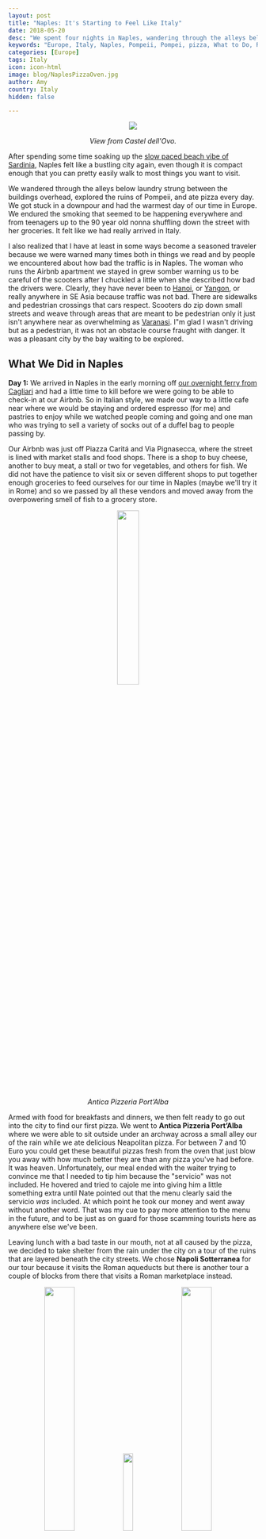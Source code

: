 ```yaml
---
layout: post
title: "Naples: It's Starting to Feel Like Italy"
date: 2018-05-20
desc: "We spent four nights in Naples, wandering through the alleys below laundry strung between the buildings overhead, exploring the ruins of Pompeii, and eating pizza every day."
keywords: "Europe, Italy, Naples, Pompeii, Pompei, pizza, What to Do, RTW"
categories: [Europe]
tags: Italy
icon: icon-html
image: blog/NaplesPizzaOven.jpg
author: Amy
country: Italy
hidden: false

---
```


<div style="text-align: center;"><a href="/static/assets/img/blog/NaplesEggCastle-PANO.jpg" target="_blank"><img src="/static/assets/img/blog/NaplesEggCastle-PANO.jpg" style="max-width: calc(95% - 20px);"></a><p><i>View from Castel dell'Ovo.</i></p></div><p></p> 

After spending some time soaking up the [slow paced beach vibe of Sardinia](/blog/2018/05/sardinia/), Naples felt like a bustling city again, even though it is compact enough that you can pretty easily walk to most things you want to visit. 

We wandered through the alleys below laundry strung between the buildings overhead, explored the ruins of Pompeii, and ate pizza every day. We got stuck in a downpour and had the warmest day of our time in Europe. We endured the smoking that seemed to be happening everywhere and from teenagers up to the 90 year old nonna shuffling down the street with her groceries. It felt like we had really arrived in Italy. 

I also realized that I have at least in some ways become a seasoned traveler because we were warned many times both in things we read and by people we encountered about how bad the traffic is in Naples. The woman who runs the Airbnb apartment we stayed in grew somber warning us to be careful of the scooters after I chuckled a little when she described how bad the drivers were. Clearly, they have never been to [Hanoi](LINK), or [Yangon](LINK), or really anywhere in SE Asia because traffic was not bad. There are sidewalks and pedestrian crossings that cars respect. Scooters do zip down small streets and weave through areas that are meant to be pedestrian only it just isn't anywhere near as overwhelming as [Varanasi](LINK). I"m glad I wasn't driving but as a pedestrian, it was not an obstacle course fraught with danger. It was a pleasant city by the bay waiting to be explored.   

## <i class="fa fa-check-square" aria-hidden="true" style="color:#2495C4;"></i> What We Did in Naples

**Day 1:** We arrived in Naples in the early morning off [our overnight ferry from Cagliari](LINK) and had a little time to kill before we were going to be able to check-in at our Airbnb. So in Italian style, we made our way to a little cafe near where we would be staying and ordered espresso (for me) and pastries to enjoy while we watched people coming and going and one man who was trying to sell a variety of socks out of a duffel bag to people passing by. 

Our Airbnb was just off Piazza Caritá and Via Pignasecca, where the street is lined with market stalls and food shops. There is a shop to buy cheese, another to buy meat, a stall or two for vegetables, and others for fish. We did not have the patience to visit six or seven different shops to put together enough groceries to feed ourselves for our time in Naples (maybe we'll try it in Rome) and so we passed by all these vendors and moved away from the overpowering smell of fish to a grocery store. 

<div style="text-align: center; max-width: calc(100% - 20px);"><a href="/static/assets/img/blog/NaplesPizza1.jpg" target="_blank"><img src="/static/assets/img/blog/NaplesPizza1.jpg" width="30%"></a><p><i>Antica Pizzeria Port’Alba</i></p></div><p></p>

Armed with food for breakfasts and dinners, we then felt ready to go out into the city to find our first pizza. We went to **Antica Pizzeria Port’Alba** where we were able to sit outside under an archway across a small alley our of the rain while we ate delicious Neapolitan pizza. For between 7 and 10 Euro you could get these beautiful pizzas fresh from the oven that just blow you away with how much better they are than any pizza you've had before. It was heaven. Unfortunately, our meal ended with the waiter trying to convince me that I needed to tip him because the "servicio" was not included. He hovered and tried to cajole me into giving him a little something extra until Nate pointed out that the menu clearly said the servicio _was_ included. At which point he took our money and went away without another word. That was my cue to pay more attention to the menu in the future, and to be just as on guard for those scamming tourists here as anywhere else we've been. 

Leaving lunch with a bad taste in our mouth, not at all caused by the pizza, we decided to take shelter from the rain under the city on a tour of the ruins that are layered beneath the city streets. We chose **Napoli Sotterranea** for our tour because it visits the Roman aqueducts but there is another tour a couple of blocks from there that visits a Roman marketplace instead. 

<div style="text-align: center; max-width: calc(100% - 20px);"><a href="/static/assets/img/blog/NaplesUndergroundFountain.jpg" target="_blank"><img src="/static/assets/img/blog/NaplesUndergroundFountain.jpg" width="35.5%"></a> <a href="/static/assets/img/blog/NaplesUndergroundWater.jpg" target="_blank"><img src="/static/assets/img/blog/NaplesUndergroundWater.jpg" width="20%"></a> <a href="/static/assets/img/blog/NaplesUnderground.jpg" target="_blank"><img src="/static/assets/img/blog/NaplesUnderground.jpg" width="35.5%"></a><p><i>A world under the city.</i></p></div><p></p>

We were only slightly put off when the tour started by walking through a hallway lit by blacklight and dripping red like out of some sort of haunted house. We were told by the guide that it was meant to evoke the inside of a volcano because the ruins are all made of the volcanic stone that was created by nearby Vesuvius. Luckily, the kitschy decorations ended at the entrance to the stairs that took us 40 meters down into the tunnels below the city. 

The tour took about two hours and we wandered through large tunnels and small tunnels that had been used as part of the aqueduct by the Romans until a cholera epidemic led the city to dry the aqueduct. It was then used a trash dump until during WWII the trash was covered over with cement in order to use the tunnels as bomb shelters. It was just layer on layer of history under the city. 

**Day 2:** We started our second day with a walking tour, something we hadn't done in Barcelona. It was a tip-based tour that lasted about two hours and walked us around some of the sights we had not yet seen. Reviews had mentioned stops to get little snacks and maybe even limoncello but our tour had none of this. It was strictly sightseeing.  

<div style="text-align: center; max-width: calc(100% - 20px);"><a href="/static/assets/img/blog/NaplesStreet.jpg" target="_blank"><img src="/static/assets/img/blog/NaplesStreet.jpg" width="24.5%"></a> <a href="/static/assets/img/blog/NaplesCentralChurch.jpg" target="_blank"><img src="/static/assets/img/blog/NaplesCentralChurch.jpg" width="43.5%"></a> <a href="/static/assets/img/blog/NaplesCeiling.jpg" target="_blank"><img src="/static/assets/img/blog/NaplesCeiling.jpg" width="24.5%"></a><p><i>On our Walking Tour</i></p></div><p></p>

Still, we visited some of the main sights of the city and got some interesting tidbits we wouldn't have otherwise. 

From the walking tour, we set out to find some more pizza. Today, **Pizzeria Da Michele** was in our sights. The pizza was supposed to be divine and if the line outside was any indication we were in for a real treat since we hadn't waited at all for our tasty pizza the day before. I maneuvered my way to the front of the line to get a number only to realized we were 48 while they had not yet seated 22. Too hungry to wait for an hour or more, I switched to the take-out line. Here we waited within view of the busy pizza oven and watched waiters whisk pizzas as fast as they could from the oven onto plates and out to hungry patrons. Even waiting for take-out took about 20 minutes but I emerged into the crowd with two Margarita pizzas. 

<div style="text-align: center; max-width: calc(100% - 20px);"><a href="/static/assets/img/blog/NaplesPizzaLine.jpg" target="_blank"><img src="/static/assets/img/blog/NaplesPizzaLine.jpg" width="45%"></a> <a href="/static/assets/img/blog/NaplesPizzaOven.jpg" target="_blank"><img src="/static/assets/img/blog/NaplesPizzaOven.jpg" width="45%"></a><p><i>Pizzeria Da Michele</i></p></div><p></p>

The pizza was good, far better than anything we get back home, but was somewhat underwhelming considering all the commotion. I'd say that, while tasty, it was not worth the wait, though at 5 Euro a pizza it was the least expensive pizza we ate in Naples.  

What is absolutely worth going out of your way for is the **Sfogliatelle Riccia** at **Sfogliatelle Attanasio**. Sfogliatelle are shell-shaped pastries with a crunchy thin outside wrapped around a soft custard-like mixture of semolina, sugar, ricotta, eggs, candied citrus peels, and a little cinnamon. Ours were fresh from the oven, warm and oozing butter. I thought the pizza the day before was heaven but I was wrong. This was most definitely heaven. It was so good, I made Nate stop again on our way to the train station on the last day for one more. 

<div style="text-align: center; max-width: calc(100% - 20px);"><a href="/static/assets/img/blog/NaplesPastery.jpg" target="_blank"><img src="/static/assets/img/blog/NaplesPastery.jpg" width="30%"></a> <a href="/static/assets/img/blog/NaplesPastery2.jpg" target="_blank"><img src="/static/assets/img/blog/NaplesPastery2.jpg" width="30%"></a><p><i>Sfogliatelle Riccia</i></p></div><p></p>

Stuffed and happy, we made our way to the **National Archaeological Museum**. Admittedly, I had wanted to go to the museum because I thought it was where there were casts from Pompeii that captured the way people had been frozen in the molten ash that filled the city when Vesuvius last erupted. Turns out, that's not where they are. They are all at Pompeii. Still, we looked through the many statues and frescos that had been removed from houses and temples in Pompeii to prepare us for our trip the next day. 

<div style="text-align: center; max-width: calc(100% - 20px);"><a href="/static/assets/img/blog/NaplesMuseum.jpg" target="_blank"><img src="/static/assets/img/blog/NaplesMuseum.jpg" width="32%"></a> <a href="/static/assets/img/blog/NaplesMuseumCeiling.jpg" target="_blank"><img src="/static/assets/img/blog/NaplesMuseumCeiling.jpg" width="32%"></a> <a href="/static/assets/img/blog/NaplesPompeiiModel.jpg" target="_blank"><img src="/static/assets/img/blog/NaplesPompeiiModel.jpg" width="32%"></a><p><i>National Archaeological Museum</i></p></div><p></p>

We chose not to pay extra for the audioguide but the signage about the many artifacts aren't great, so in hind-sight it would have been better.  

<div style="text-align: center; max-width: calc(100% - 20px);"><a href="/static/assets/img/blog/NaplesStarWars.jpg" target="_blank"><img src="/static/assets/img/blog/NaplesStarWars.jpg" width="20%"></a><p><i>The museum's Star Wars exhibit. I have to admit, I didn't understand.</i></p></div><p></p>

**Day 3:**  As soon as we knew we would be coming to Naples, we knew we would make our way to Pompeii. Pompeii was a mid-size city that was somewhat average among Roman cities at the time but became extraordinary in 79 A.D. when it was buried under meters of ash and pumice after the eruption of Mount Vesuvius. Having no idea that the mountain was going to explode, despite the warning signs of earthquakes leading up to the eruption, many people stayed. 

<div style="text-align: center; max-width: calc(100% - 20px);"><a href="/static/assets/img/blog/NaplesPompeiiColumns.jpg" target="_blank"><img src="/static/assets/img/blog/NaplesPompeiiColumns.jpg" width="32%"></a> <a href="/static/assets/img/blog/NaplesPompeiiRestaurant.jpg" target="_blank"><img src="/static/assets/img/blog/NaplesPompeiiRestaurant.jpg" width="32%"></a> <a href="/static/assets/img/blog/NaplesPompeiiStreetSign.jpg" target="_blank"><img src="/static/assets/img/blog/NaplesPompeiiStreetSign.jpg" width="32%"></a><p><i>Pompeii: The Temple of Isis, a restaurant counter, and a street pictogram to indicate the street is pedestrians only.</i></p></div><p></p>

The ruins are impressive in their scope and how well the structure of life was preserved with an unbelievable number of artifacts from pottery and household goods to artwork to the food they ate captured in the molten ash and mud. The most striking piece of the visit for me was the plaster casts. As human remains were uncovered, the archeologists and excavators noticed that the skeletons were surrounded by voids where the flesh of victims had once been. Using plaster to fill these spaces, the final poses, clothing, and faces of the last residents of Pompeii were captured. The curled body of a small child, a dog twisted in pain, and a couple embracing are all immortalized in plaster and make the death of the city more tangible than any amount of walking the streets and looking into the houses, restaurants, and baths. 

<div style="text-align: center; max-width: calc(100% - 20px);"><a href="/static/assets/img/blog/NaplesPompeiCasts.jpg" target="_blank"><img src="/static/assets/img/blog/NaplesPompeiCasts.jpg" width="25.4%"></a> <a href="/static/assets/img/blog/NaplesPompeiiBread.jpg" target="_blank"><img src="/static/assets/img/blog/NaplesPompeiiBread.jpg" width="45%"></a><p><i></i></p></div><p></p>


We didn't make it to Herculaneum, a smaller town that was also completely entombed in ash and mud when Vesuvius erupted but it is supposed to be even better preserved than Pompeii and is just off the same train ([the Circumvesuviana](http://www.sorrentoinsider.com/en/naples-to-sorrento-train-schedule)) you take to get to Pompeii. 

I tried something new for this visit too. Instead of paying the 5 Euro per person for an audio-guide. I downloaded a free walking tour audio-guide from Rick Steves. The narration was often a little silly, like your friends father who is constantly telling "dad jokes" was in charge, and it didn't cover the newly opened areas of the ruins but was interesting and gave us information we very much needed given the limited signage. The information desk where you buy tickets does have maps and a pretty detailed free booklet that includes some information about each site though. We used that to fill in the gaps in the audio-guide. 

<div style="text-align: center; max-width: calc(100% - 20px);"><a href="/static/assets/img/blog/NaplesPompeiiTheater.jpg" target="_blank"><img src="/static/assets/img/blog/NaplesPompeiiTheater.jpg" width="32%"></a> <a href="/static/assets/img/blog/NaplesPompeiiView.jpg" target="_blank"><img src="/static/assets/img/blog/NaplesPompeiiView.jpg" width="32%"></a> <a href="/static/assets/img/blog/NaplesPompeiiForum.jpg" target="_blank"><img src="/static/assets/img/blog/NaplesPompeiiForum.jpg" width="32%"></a><p><i></i></p></div><p></p>

After all our walking around Pompeii, it was well after our normal lunch time and I was starving. So, we exited the ruins at the gate closest to the town of Pompei (only one 'i' in the modern city) to find lunch. There is a very cute square just a few blocks from the museum and we walked around the surrounding streets until an Italian man sitting outside a cafe saw us looking at the menu and told us it was very good. We decided to trust him and eat at **Mercato Pompeiano** because we didn't have a better option in mind and I was about to become _pretty hangry_ if not fed soon. 

<div style="text-align: center; max-width: calc(100% - 20px);"><a href="/static/assets/img/blog/NaplesPompei.jpg" target="_blank"><img src="/static/assets/img/blog/NaplesPompei.jpg" width="45%"></a><p><i>Pompei</i></p></div><p></p>

We gorged ourselves on huge plates of pasta, meatballs in tomato sauce, and a plate of eggplant and squash to infuse some vegetables, though this was the most disappointing part of our meal. We ate way too much and probably should have skipped the lunchtime beer. At that point I was only fit to take a nap, which is why we did not make it to Herculaneum. Food-induced drowsiness is a real problem when you have an agenda for the day. 

Instead, we got back on the train, where I could take a short nap (thankfully Nate is always willing to let me use his shoulder as my pillow), connected to a funicular up the steep hillside adjoining our neighborhood, and wandered through the tree-lined streets of the Vomero neighborhood overlooking Naples from a hill. 

**Day 4:** For our last full day in Naples, we wandered some more. We walked just over a mile from our apartment to the **Castel dell'Ovo or "Egg Castle"** that is situated out in the water of the bay and provides beautiful views of the city and bay. The views were stunning but the sun was too much without any hope of shade on the roof of the castle. We were both lucky and unlucky that this turned out to be the hottest day of our time in Europe thus far. 

<div style="text-align: center; max-width: calc(100% - 20px);"><a href="/static/assets/img/blog/NaplesFunicular.jpg" target="_blank"><img src="/static/assets/img/blog/NaplesFunicular.jpg" width="20%"></a> <a href="/static/assets/img/blog/NaplesView.jpg" target="_blank"><img src="/static/assets/img/blog/NaplesView.jpg" width="35.5%"></a> <a href="/static/assets/img/blog/NaplesHybridPastry.jpg" target="_blank"><img src="/static/assets/img/blog/NaplesHybridPastry.jpg" width="35.5%"></a><p><i>The funicular to Vomero, the view from Vomero, and a sweet treat that is a hybrid between a baba and sfogliatelle.</i></p></div><p></p>

From there, we headed back though the streets we covered on our walking tour to enjoy a slower pace but still end up at yet another pizza restaurant, **Palazzo Petrucci Pizzeria**, situated in Piazza San Domenico Maggiore. The pizza was delicious and the people watching excellent. 

We spent the afternoon back in Valmero but exploring the other side of the neighborhood where we found some great views over the city. 

Sometimes, after days of sightseeing, all we want to do walk around soaking up the city as we go. It doesn't sound very interesting and leads to very tired feet at the end of the day, but it's how I get a feeling for the city more than visiting all the famous sites it has to offer. 

## <i class="fa fa-check-square" aria-hidden="true" style="color:#2495C4;"></i> How We Did with Our Budget in Naples

For our time in Naples, we had budgeted as much as 85 USD a night for accommodations. We ended up finding a good Airbnb in a great location for only 75 USD per night, including Naples' 2 euro per person per night "tourist tax", which left us a little bit more budget for fancier pizza.

We had also budgeted 15 USD per day per person for food and 20 USD per day per person for entertainment. Out of that planned 70 USD total, we ended up spending 81 USD per day on average, including 63 USD for our luxurious lunch in Pompei and 82 USD spent on pizza meals all around the city. Overall, we ended up spending 18 USD less than we had budgeted for our full visit to Naples, which was entirely because we bought our onward train ticket to Rome far enough in advance to pay 30% less than full price!